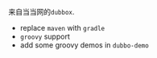 来自当当网的`dubbox`.

 - replace `maven` with `gradle`
 - `groovy` support
 - add some groovy demos in `dubbo-demo`
